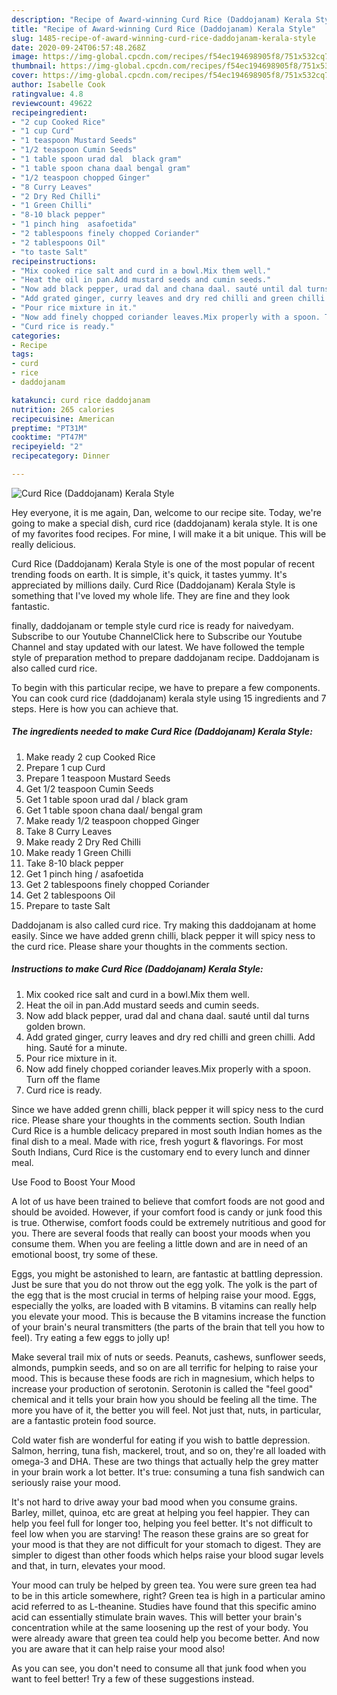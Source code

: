```yaml
---
description: "Recipe of Award-winning Curd Rice (Daddojanam) Kerala Style"
title: "Recipe of Award-winning Curd Rice (Daddojanam) Kerala Style"
slug: 1485-recipe-of-award-winning-curd-rice-daddojanam-kerala-style
date: 2020-09-24T06:57:48.268Z
image: https://img-global.cpcdn.com/recipes/f54ec194698905f8/751x532cq70/curd-rice-daddojanam-kerala-style-recipe-main-photo.jpg
thumbnail: https://img-global.cpcdn.com/recipes/f54ec194698905f8/751x532cq70/curd-rice-daddojanam-kerala-style-recipe-main-photo.jpg
cover: https://img-global.cpcdn.com/recipes/f54ec194698905f8/751x532cq70/curd-rice-daddojanam-kerala-style-recipe-main-photo.jpg
author: Isabelle Cook
ratingvalue: 4.8
reviewcount: 49622
recipeingredient:
- "2 cup Cooked Rice"
- "1 cup Curd"
- "1 teaspoon Mustard Seeds"
- "1/2 teaspoon Cumin Seeds"
- "1 table spoon urad dal  black gram"
- "1 table spoon chana daal bengal gram"
- "1/2 teaspoon chopped Ginger"
- "8 Curry Leaves"
- "2 Dry Red Chilli"
- "1 Green Chilli"
- "8-10 black pepper"
- "1 pinch hing  asafoetida"
- "2 tablespoons finely chopped Coriander"
- "2 tablespoons Oil"
- "to taste Salt"
recipeinstructions:
- "Mix cooked rice salt and curd in a bowl.Mix them well."
- "Heat the oil in pan.Add mustard seeds and cumin seeds."
- "Now add black pepper, urad dal and chana daal. sauté until dal turns golden brown."
- "Add grated ginger, curry leaves and dry red chilli and green chilli. Add hing. Sauté for a minute."
- "Pour rice mixture in it."
- "Now add finely chopped coriander leaves.Mix properly with a spoon. Turn off the flame"
- "Curd rice is ready."
categories:
- Recipe
tags:
- curd
- rice
- daddojanam

katakunci: curd rice daddojanam 
nutrition: 265 calories
recipecuisine: American
preptime: "PT31M"
cooktime: "PT47M"
recipeyield: "2"
recipecategory: Dinner

---
```



![Curd Rice (Daddojanam) Kerala Style](https://img-global.cpcdn.com/recipes/f54ec194698905f8/751x532cq70/curd-rice-daddojanam-kerala-style-recipe-main-photo.jpg)

Hey everyone, it is me again, Dan, welcome to our recipe site. Today, we're going to make a special dish, curd rice (daddojanam) kerala style. It is one of my favorites food recipes. For mine, I will make it a bit unique. This will be really delicious.

Curd Rice (Daddojanam) Kerala Style is one of the most popular of recent trending foods on earth. It is simple, it's quick, it tastes yummy. It's appreciated by millions daily. Curd Rice (Daddojanam) Kerala Style is something that I've loved my whole life. They are fine and they look fantastic.

finally, daddojanam or temple style curd rice is ready for naivedyam. Subscribe to our Youtube ChannelClick here to Subscribe our Youtube Channel and stay updated with our latest. We have followed the temple style of preparation method to prepare daddojanam recipe. Daddojanam is also called curd rice.


To begin with this particular recipe, we have to prepare a few components. You can cook curd rice (daddojanam) kerala style using 15 ingredients and 7 steps. Here is how you can achieve that.

<!--inarticleads1-->

##### The ingredients needed to make Curd Rice (Daddojanam) Kerala Style:

1. Make ready 2 cup Cooked Rice
1. Prepare 1 cup Curd
1. Prepare 1 teaspoon Mustard Seeds
1. Get 1/2 teaspoon Cumin Seeds
1. Get 1 table spoon urad dal / black gram
1. Get 1 table spoon chana daal/ bengal gram
1. Make ready 1/2 teaspoon chopped Ginger
1. Take 8 Curry Leaves
1. Make ready 2 Dry Red Chilli
1. Make ready 1 Green Chilli
1. Take 8-10 black pepper
1. Get 1 pinch hing / asafoetida
1. Get 2 tablespoons finely chopped Coriander
1. Get 2 tablespoons Oil
1. Prepare to taste Salt


Daddojanam is also called curd rice. Try making this daddojanam at home easily. Since we have added grenn chilli, black pepper it will spicy ness to the curd rice. Please share your thoughts in the comments section. 

<!--inarticleads2-->

##### Instructions to make Curd Rice (Daddojanam) Kerala Style:

1. Mix cooked rice salt and curd in a bowl.Mix them well.
1. Heat the oil in pan.Add mustard seeds and cumin seeds.
1. Now add black pepper, urad dal and chana daal. sauté until dal turns golden brown.
1. Add grated ginger, curry leaves and dry red chilli and green chilli. Add hing. Sauté for a minute.
1. Pour rice mixture in it.
1. Now add finely chopped coriander leaves.Mix properly with a spoon. Turn off the flame
1. Curd rice is ready.


Since we have added grenn chilli, black pepper it will spicy ness to the curd rice. Please share your thoughts in the comments section. South Indian Curd Rice is a humble delicacy prepared in most south Indian homes as the final dish to a meal. Made with rice, fresh yogurt &amp; flavorings. For most South Indians, Curd Rice is the customary end to every lunch and dinner meal. 

Use Food to Boost Your Mood


A lot of us have been trained to believe that comfort foods are not good and should be avoided. However, if your comfort food is candy or junk food this is true. Otherwise, comfort foods could be extremely nutritious and good for you. There are several foods that really can boost your moods when you consume them. When you are feeling a little down and are in need of an emotional boost, try some of these.

Eggs, you might be astonished to learn, are fantastic at battling depression. Just be sure that you do not throw out the egg yolk. The yolk is the part of the egg that is the most crucial in terms of helping raise your mood. Eggs, especially the yolks, are loaded with B vitamins. B vitamins can really help you elevate your mood. This is because the B vitamins increase the function of your brain's neural transmitters (the parts of the brain that tell you how to feel). Try eating a few eggs to jolly up!

Make several trail mix of nuts or seeds. Peanuts, cashews, sunflower seeds, almonds, pumpkin seeds, and so on are all terrific for helping to raise your mood. This is because these foods are rich in magnesium, which helps to increase your production of serotonin. Serotonin is called the "feel good" chemical and it tells your brain how you should be feeling all the time. The more you have of it, the better you will feel. Not just that, nuts, in particular, are a fantastic protein food source.

Cold water fish are wonderful for eating if you wish to battle depression. Salmon, herring, tuna fish, mackerel, trout, and so on, they're all loaded with omega-3 and DHA. These are two things that actually help the grey matter in your brain work a lot better. It's true: consuming a tuna fish sandwich can seriously raise your mood. 

It's not hard to drive away your bad mood when you consume grains. Barley, millet, quinoa, etc are great at helping you feel happier. They can help you feel full for longer too, helping you feel better. It's not difficult to feel low when you are starving! The reason these grains are so great for your mood is that they are not difficult for your stomach to digest. They are simpler to digest than other foods which helps raise your blood sugar levels and that, in turn, elevates your mood.

Your mood can truly be helped by green tea. You were sure green tea had to be in this article somewhere, right? Green tea is high in a particular amino acid referred to as L-theanine. Studies have found that this specific amino acid can essentially stimulate brain waves. This will better your brain's concentration while at the same loosening up the rest of your body. You were already aware that green tea could help you become better. And now you are aware that it can help raise your mood also!

As you can see, you don't need to consume all that junk food when you want to feel better! Try  a few  of  these  suggestions  instead.


